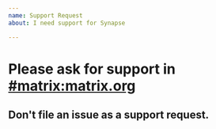 ```yaml
---
name: Support Request
about: I need support for Synapse

---
```


# Please ask for support in [**#matrix:matrix.org**](https://matrix.to/#/#matrix:matrix.org)

## Don't file an issue as a support request.
